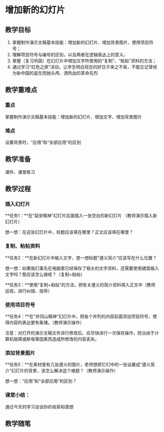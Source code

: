 # **增加新的幻灯片**

## **教学目标**

1. 掌握制作演示文稿基本技能：增加新的幻灯片、增加背景图片、使用项目符号；
2. 理解项目符号与编号的区别，以及两者在逻辑表达上的意义。
3. 掌握（复习巩固）在幻灯片中增加文字所使用的“复制”、“粘贴”资料的方法；
4. 通过学习“红色之旅”活动，让学生明白现在的好日子来之不易，不能忘记曾经为新中国的诞生而抛头颅、洒热血的革命先烈

## **教学重难点**

### **重点**

掌握制作演示文稿基本技能：增加新的幻灯片、增加文字、增加背景图片

### **难点**

设置背景时，“应用”和“全部应用”的区别

## **教学准备**

课件、课堂练习

## **教学过程**

### **插入幻灯片**

**任务1：**在“延安精神”幻灯片后面插入一张空白的新幻灯片
（教师演示插入新幻灯片）

想一想：在这张幻灯片中，标题应该填在哪里？正文应该填在哪里？

### **复制、粘帖资料**

**任务2：**在新幻灯片中输入文字，想一想标题“遵义简介”应该写在什么位置？

想一想：如果我们事先在电脑里已经保存了相关的文字资料，还需要使用键盘输入文字吗？那应该怎么做呢？（复制+粘帖）

**任务3：**使用“复制+粘帖”的方法，把有关遵义的简介资料填入正文中（教师巡视，进行纠错、指导）

### **使用项目符号**

**任务4：**在“井冈山精神”幻灯片中，把各个并列的内容前面添加项目符号，使得内容的表达更有条理。（教师演示操作）

注意：对打开的演示文稿文件进行修改后，应尽快进行一次保存操作，防治由于计算机故障或断电等因素而造成所修改的内容丢失。

### **添加背景图片**

**任务5：**在素材里有几张遵义的图片，老师想把它们中的一张设置成“遵义简介”幻灯片的背景，该怎么解决这个难题？（教师演示操作）

想一想：“应用”和“全部应用”的区别？

### **课堂小结：**

通过今天的学习谈谈你的收获和感想

## **教学随笔**